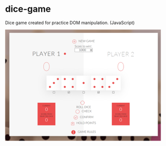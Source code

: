 # dice-game
Dice game created for practice DOM manipulation.  (JavaScript)

![dice game view](dice.PNG)